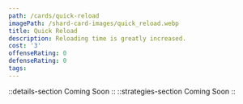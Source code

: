 ```yaml
---
path: /cards/quick-reload
imagePath: /shard-card-images/quick_reload.webp
title: Quick Reload
description: Reloading time is greatly increased.
cost: '3'
offenseRating: 0
defenseRating: 0
tags:
---
```

::details-section
Coming Soon
::
::strategies-section
Coming Soon
::
